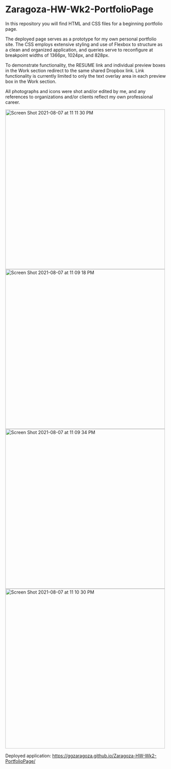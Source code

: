 # Zaragoza-HW-Wk2-PortfolioPage

In this repository you will find HTML and CSS files for a beginning portfolio page.

The deployed page serves as a prototype for my own personal portfolio site. The CSS employs extensive styling and use of Flexbox to structure as a clean and organized application, and queries serve to reconfigure at breakpoint widths of 1366px, 1024px, and 828px.

To demonstrate functionality, the RESUME link and individual preview boxes in the Work section redirect to the same shared Dropbox link. Link functionality is currently limited to only the text overlay area in each preview box in the Work section.

All photographs and icons were shot and/or edited by me, and any references to organizations and/or clients reflect my own professional career.

<img width="500" alt="Screen Shot 2021-08-07 at 11 11 30 PM" src="https://user-images.githubusercontent.com/86588318/128620531-d0a0fe1c-1155-4b61-8a44-e004d4246e51.png">

<img width="500" alt="Screen Shot 2021-08-07 at 11 09 18 PM" src="https://user-images.githubusercontent.com/86588318/128620540-6cbc5526-4d7b-47a1-890d-489ecdc9faeb.png">

<img width="500" alt="Screen Shot 2021-08-07 at 11 09 34 PM" src="https://user-images.githubusercontent.com/86588318/128620550-32246f8e-fcdd-45d6-b00e-584b6693da71.png">

<img width="500" alt="Screen Shot 2021-08-07 at 11 10 30 PM" src="https://user-images.githubusercontent.com/86588318/128620557-d5da95f3-fdd8-4741-9a02-02389e9668d0.png">

Deployed application: <a href="https://ggzaragoza.github.io/Zaragoza-HW-Wk2-PortfolioPage/">https://ggzaragoza.github.io/Zaragoza-HW-Wk2-PortfolioPage/</a>
